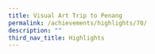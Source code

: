 ```yaml
---
title: Visual Art Trip to Penang
permalink: /achievements/highlights/70/
description: ""
third_nav_title: Highlights
---
```

